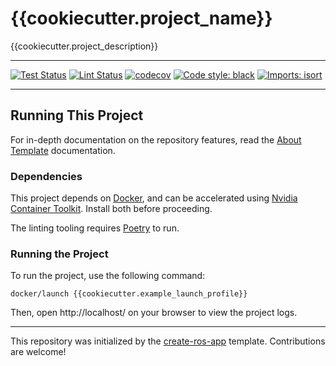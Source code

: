 # {{cookiecutter.project_name}}
{{cookiecutter.project_description}}

---

[![Test Status](https://github.com/{{cookiecutter.github_username_or_org}}/{{cookiecutter.project_name}}/workflows/Test/badge.svg?branch=main)](https://github.com/{{cookiecutter.github_username_or_org}}/{{cookiecutter.project_name}}/actions?query=workflow%3ATest)
[![Lint Status](https://github.com/{{cookiecutter.github_username_or_org}}/{{cookiecutter.project_name}}/workflows/Lint/badge.svg?branch=main)](https://github.com/{{cookiecutter.github_username_or_org}}/{{cookiecutter.project_name}}/actions?query=workflow%3ALint)
[![codecov](https://codecov.io/gh/{{cookiecutter.github_username_or_org}}/{{cookiecutter.project_name}}/branch/main/graph/badge.svg)](https://codecov.io/gh/{{cookiecutter.github_username_or_org}}/{{cookiecutter.project_name}})
[![Code style: black](https://img.shields.io/badge/code%20style-black-000000.svg)](https://github.com/psf/black)
[![Imports: isort](https://img.shields.io/badge/%20imports-isort-%231674b1?style=flat&labelColor=ef8336)](https://timothycrosley.github.io/isort/)

---

## Running This Project

For in-depth documentation on the repository features, read the [About Template](docs/about_template.md) documentation.

### Dependencies

This project depends on [Docker](https://docs.docker.com/get-docker/), and can be accelerated using [Nvidia Container Toolkit](https://docs.nvidia.com/datacenter/cloud-native/container-toolkit/latest/install-guide.html). Install both before proceeding.

The linting tooling requires [Poetry](https://python-poetry.org/docs/) to run.

### Running the Project

To run the project, use the following command:

```shell
docker/launch {{cookiecutter.example_launch_profile}}
```

Then, open http://localhost/ on your browser to view the project logs.



---
This repository was initialized by the [create-ros-app](https://github.com/UrbanMachine/create-ros-app) template. Contributions are welcome!
